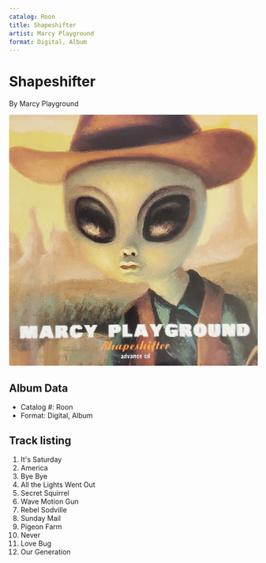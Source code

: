 ```yaml
---
catalog: Roon
title: Shapeshifter
artist: Marcy Playground
format: Digital, Album
---
```


# Shapeshifter

By Marcy Playground

![](../../assets/albumcovers/Marcy_Playground-Shapeshifter.png)

## Album Data

- Catalog #: Roon
- Format: Digital, Album


## Track listing


1. It's Saturday
2. America
3. Bye Bye
4. All the Lights Went Out
5. Secret Squirrel
6. Wave Motion Gun
7. Rebel Sodville
8. Sunday Mail
9. Pigeon Farm
10. Never
11. Love Bug
12. Our Generation

